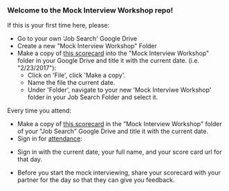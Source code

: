 ### Welcome to the Mock Interview Workshop repo!

If this is your first time here, please:
* Go to your own 'Job Search' Google Drive
* Create a new "Mock Interview Workshop" Folder
* Make a copy of [this scorecard](https://docs.google.com/spreadsheets/d/1ROq762L9yXmPnMllckXnuPzB9ScA6BN0Ev_XceBpalY/edit#gid=0) into the "Mock Interview Workshop" folder in your Google Drive and title it with the current date. (i.e. "2/23/2017"):
  - Click on 'File', click 'Make a copy'.
  - Name the file the current date.
  - Under 'Folder', navigate to your new 'Mock Interviwe Workshop' folder in your Job Search Folder and select it.

Every time you attend:
* Make a copy of [this scorecard](https://docs.google.com/spreadsheets/d/1ROq762L9yXmPnMllckXnuPzB9ScA6BN0Ev_XceBpalY/edit#gid=0) in the "Mock Interview Workshop" folder of your "Job Search" Google Drive and title it with the current date.
* Sign in for [attendance](https://docs.google.com/spreadsheets/d/1j-ACJh2OAQxtyNheQ8P-InZzrUjaqydLbuQ-iXLiNA0/edit?usp=sharing):
 - Sign in with the current date, your full name, and your score card url for that day.
* Before you start the mock interviewing, share your scorecard with your partner for the day so that they can give you feedback.
